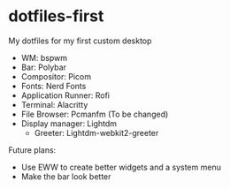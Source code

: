 # dotfiles-first
My dotfiles for my first custom desktop

  - WM: bspwm
  - Bar: Polybar
  - Compositor: Picom
  - Fonts: Nerd Fonts
  - Application Runner: Rofi
  - Terminal: Alacritty
  - File Browser: Pcmanfm (To be changed)
  - Display manager: Lightdm
    - Greeter: Lightdm-webkit2-greeter
  
Future plans:
  - Use EWW to create better widgets and a system menu
  - Make the bar look better 
